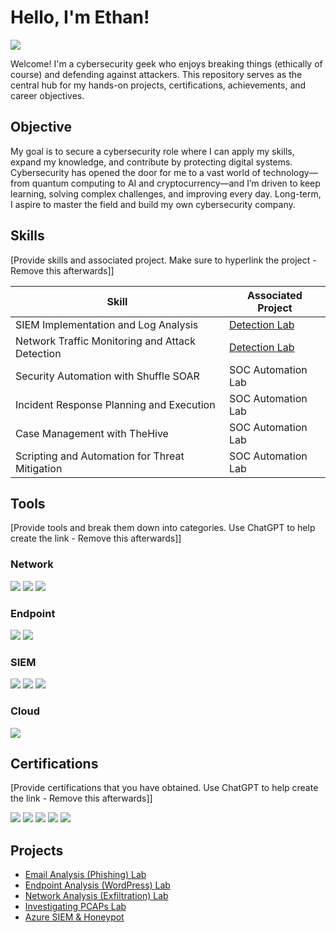 # Hello, I'm Ethan!
<a href="https://linkedin.com/in/ethanelston"><img src="https://img.shields.io/badge/-LinkedIn-0072b1?&style=for-the-badge&logo=linkedin&logoColor=white" /></a>

Welcome! I'm a cybersecurity geek who enjoys breaking things (ethically of course) and defending against attackers. This repository serves as the central hub for my hands-on projects, certifications, achievements, and career objectives.

## Objective

My goal is to secure a cybersecurity role where I can apply my skills, expand my knowledge, and contribute by protecting digital systems. Cybersecurity has opened the door for me to a vast world of technology—from quantum computing to AI and cryptocurrency—and I’m driven to keep learning, solving complex challenges, and improving every day. Long-term, I aspire to master the field and build my own cybersecurity company.

## Skills
[Provide skills and associated project. Make sure to hyperlink the project - Remove this afterwards]]

| Skill                                         | Associated Project         |
|-----------------------------------------------|----------------------------|
| SIEM Implementation and Log Analysis          | <a href="https://google.com">Detection Lab</a>|
| Network Traffic Monitoring and Attack Detection | <a href="https://google.com">Detection Lab</a>|
| Security Automation with Shuffle SOAR         | SOC Automation Lab|
| Incident Response Planning and Execution      | SOC Automation Lab|
| Case Management with TheHive                  | SOC Automation Lab|
| Scripting and Automation for Threat Mitigation | SOC Automation Lab|

## Tools
[Provide tools and break them down into categories. Use ChatGPT to help create the link - Remove this afterwards]]

### Network
<div>
    <img src="https://img.shields.io/badge/-Wireshark-1679A7?&style=for-the-badge&logo=Wireshark&logoColor=white" />
    <img src="https://img.shields.io/badge/-Suricata-EF3B2D?&style=for-the-badge&logo=Suricata&logoColor=white" />
    <img src="https://img.shields.io/badge/-Zeek-777BB4?&style=for-the-badge&logo=Zeek&logoColor=white" />
</div>

### Endpoint
<div>
    <img src="https://img.shields.io/badge/-Microsoft_Defender_for_Endpoint-00A4EF?&style=for-the-badge&logo=Microsoft&logoColor=white" />
    <img src="https://img.shields.io/badge/-Velociraptor-4B275F?&style=for-the-badge&logo=Velociraptor&logoColor=white" />
</div>

### SIEM
<div>
    <img src="https://img.shields.io/badge/-Microsoft_Sentinel-0078D4?&style=for-the-badge&logo=Microsoft&logoColor=white" />
    <img src="https://img.shields.io/badge/-Splunk-000000?&style=for-the-badge&logo=Splunk&logoColor=white" />
    <img src="https://img.shields.io/badge/-Elastic-005571?&style=for-the-badge&logo=Elastic&logoColor=white" />
</div>

### Cloud
</div>
     <img src="https://img.shields.io/badge/-Microsoft_Azure-0078D4?&style=for-the-badge&logo=Microsoft&logoColor=white" />

## Certifications
[Provide certifications that you have obtained. Use ChatGPT to help create the link - Remove this afterwards]]
<div>
<img src="https://img.shields.io/badge/-Security%2B-FF0000?&style=for-the-badge&logo=CompTIA&logoColor=white" />
<img src="https://img.shields.io/badge/-Network%2B-007ACC?&style=for-the-badge&logo=CompTIA&logoColor=white" />
<img src="https://img.shields.io/badge/-A%2B-4D4D4D?&style=for-the-badge&logo=CompTIA&logoColor=white" />
<img src="https://img.shields.io/badge/-CDSA-006400?&style=for-the-badge&logoColor=white" />
<img src="https://img.shields.io/badge/-CCD-000080?&style=for-the-badge&logoColor=white" />
</div>

## Projects
- <a href="https://github.com/Ethan-Elston/Email-Analysis-Phishing">Email Analysis (Phishing) Lab</a>
- <a href="https://github.com/Ethan-Elston/Endpoint-Analysis-WordPress">Endpoint Analysis (WordPress) Lab</a>
- <a href="https://github.com/Ethan-Elston/Network-Analysis-Exfiltration-Lab">Network Analysis (Exfiltration) Lab</a>
- <a href="https://github.com/Ethan-Elston/Investigating-PCAPs">Investigating PCAPs Lab</a>
- <a href="https://github.com/Ethan-Elston/Azure-SIEM-Honeypot">Azure SIEM & Honeypot</a>
